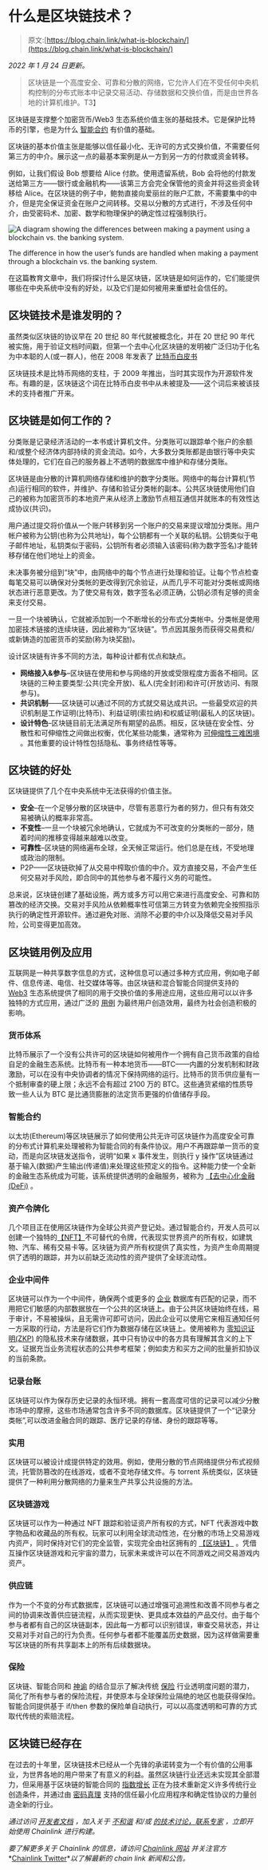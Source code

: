 # 什么是区块链技术？

> 原文:[https://blog.chain.link/what-is-blockchain/](https://blog.chain.link/what-is-blockchain/)

*2022 年 1 月 24 日更新。*

> 区块链是一个高度安全、可靠和分散的网络，它允许人们在不受任何中央机构控制的分布式账本中记录交易活动、存储数据和交换价值，而是由世界各地的计算机维护。T3】

区块链是支撑整个加密货币/Web3 生态系统价值主张的基础技术。它是保护比特币的引擎，也是为什么 [智能合约](https://chain.link/education/smart-contracts) 有价值的基础。

区块链的基本价值主张是能够以信任最小化、无许可的方式交换价值，不需要任何第三方的中介。展示这一点的最基本案例是从一方到另一方的付款或资金转移。

例如，让我们假设 Bob 想要给 Alice 付款。使用遗留系统，Bob 会将他的付款发送给第三方——银行或金融机构——该第三方会完全保管他的资金并将这些资金转移给 Alice。在区块链的例子中，鲍勃直接向爱丽丝的账户汇款，不需要集中的中介，但是完全保证资金在账户之间转移。交易以分散的方式进行，不涉及任何中介，由受密码术、加密、数学和物理保护的确定性过程强制执行。

![A diagram showing the differences between making a payment using a blockchain vs. the banking system.](../Images/f9d7e3657b71eca2c1625a4ecd4362b7.png)

<figcaption id="caption-attachment-3224" class="wp-caption-text">The difference in how the user’s funds are handled when making a payment through a blockchain vs. the banking system.</figcaption>



在这篇教育文章中，我们将探讨什么是区块链，区块链是如何运作的，它们能提供哪些在中央系统中没有的好处，以及它们是如何被用来重塑社会信任的。

## 区块链技术是谁发明的？

虽然类似区块链的协议早在 20 世纪 80 年代就被概念化，并在 20 世纪 90 年代被实施，用于验证文档时间戳，但第一个去中心化区块链的发明被广泛归功于化名为中本聪的人(或一群人)，他在 2008 年发表了 [比特币白皮书](https://bitcoin.org/bitcoin.pdf)

区块链技术是比特币网络的支柱，于 2009 年推出，当时其实现作为开源软件发布。有趣的是，区块链这个词在比特币白皮书中从未被提及——这个词后来被该技术的支持者推广开来。

## 区块链是如何工作的？

分类账是记录经济活动的一本书或计算机文件。分类账可以跟踪单个账户的余额和/或整个经济体内部持续的资金流动。如今，大多数分类账都是由银行等中央实体处理的，它们在自己的服务器上不透明的数据库中维护和存储分类账。

区块链是由分散的计算机网络存储和维护的数字分类账。网络中的每台计算机(节点)运行相同的软件，并维护、存储和验证分类帐的副本。公共区块链使用他们自己的被称为加密货币的本地资产来从经济上激励节点相互通信并就账本的有效性达成协议(共识)。

用户通过提交将价值从一个账户转移到另一个账户的交易来提议增加分类账。用户帐户被称为公钥(也称为公共地址)，每个公钥都有一个关联的私钥。公钥类似于电子邮件地址，私钥类似于密码，公钥所有者必须输入该密码(称为数字签名)才能转移存储在他们地址上的资金。

未决事务被分组到“块”中，由网络中的每个节点进行处理和验证。让每个节点检查每笔交易可以确保对分类帐的更改得到冗余验证，从而几乎不可能对分类帐或网络状态进行恶意更改。为了使交易有效，数字签名必须正确，公钥必须有足够的资金来支付交易。

一旦一个块被确认，它就被添加到一个不断增长的分布式分类帐中。分类帐是使用加密技术链接的连续块链，因此被称为“区块链”。节点因其服务而获得交易费和/或新铸造的加密货币的奖励(称为块奖励)。

设计区块链有许多不同的方法，每种设计都有优点和缺点。

*   **网络接入&参与**–区块链在使用和参与网络的开放或受限程度方面各不相同。区块链的三种主要类型:公共(完全开放)、私人(完全封闭)和许可(开放访问、有限参与)。
*   **共识机制**——区块链可以通过不同的方式就交易达成共识。一些最受欢迎的共识机制是工作证明(比特币)、利益证明(索拉纳)和权威证明(最私人的区块链)。
*   **设计特色**–区块链目前无法满足所有期望的品质。相反，区块链在安全性、分散性和可伸缩性之间做出权衡，优化某些功能集，通常称为 [可伸缩性三难困境](https://vitalik.ca/general/2021/04/07/sharding.html) 。其他重要的设计特性包括隐私、事务终结性等等。

## 区块链的好处

区块链提供了几个在中央系统中无法获得的价值主张。

*   **安全**–在一个足够分散的区块链中，尽管有恶意行为者的努力，但只有有效交易被确认的概率非常高。
*   **不变性**–一旦一个块被冗余地确认，它就成为不可改变的分类帐的一部分，随着时间的推移变得越来越难以改变。
*   **可靠性**–区块链的网络遍布全球，全天候正常运行。他们总是在线，不受地理或政治的限制。
*   P2P——区块链砍掉了从交易中榨取价值的中介。双方直接交易，不会产生任何交易对手风险，即合同中的其他参与者不履行义务的可能性。

总来说，区块链创建了基础设施，两方或多方可以用它来进行高度安全、可靠和防篡改的经济交换。交易对手风险从依赖概率性可信第三方转变为依赖完全按照指示执行的确定性开源软件。通过避免对账、消除不必要的中介以及降低交易对手风险，公司变得更加高效。

## 区块链用例及应用

互联网是一种共享数字信息的方式，这种信息可以通过多种方式应用，例如电子邮件、信息传递、电信、社交媒体等等。由区块链和混合智能合同提供支持的 [Web3](https://chain.link/education/web3) 生态系统[](https://blog.chain.link/hybrid-smart-contracts-explained/)提供了相同的用于交换价值的多用途应用，这些应用可以以许多独特的方式应用，通过广泛的 [用例](https://blog.chain.link/44-ways-to-enhance-your-smart-contract-with-chainlink/) 为最终用户创造效用，最终为社会创造积极的影响。

### 货币体系

比特币展示了一个没有公共许可的区块链如何被用作一个拥有自己货币政策的自给自足的金融生态系统。比特币有一种本地货币——BTC——内置的分发机制和财政激励，可以在没有中央协调者的情况下保持网络的运行。比特币的货币供应量有一个抵制审查的硬上限；永远不会有超过 2100 万的 BTC。这些通货紧缩的性质导致一些人认为 BTC 是比通货膨胀的法定货币更强的价值储存手段。

### 智能合约

以太坊(Ethereum)等区块链展示了如何使用公共无许可区块链作为高度安全可靠的分布式计算机来处理被称为智能合同的有条件协议。用户不再跟踪单一货币的变动，而是向区块链发送指令，说明“如果 x 事件发生，则执行 y 操作”区块链通过基于输入(数据)产生输出(传递值)来处理这些预定义的指令。这种能力使一个全新的金融生态系统成为可能，该系统提供透明的金融服务，被称为 [【去中心化金融(DeFi)](https://chain.link/education/defi) 。

### 资产令牌化

几个项目正在使用区块链作为全球公共资产登记处。通过智能合约，开发人员可以创建一个独特的[【NFT】](https://chain.link/education/nfts)不可替代的令牌，代表现实世界资产的所有权，如建筑物、汽车、稀有交易卡等。区块链为资产所有权提供了真实性，为资产生命周期提供了透明的跟踪，并为以前缺乏流动性的资产提供了全球流动性。

### 企业中间件

区块链可以作为一个中间件，确保两个或更多的 [企业](https://chain.link/use-cases/enterprise) 数据库有匹配的记录，而不用把它们敏感的内部数据放在一个公共的区块链上。由于公共区块链始终在线，易于审计，不易被操纵，且无需许可即可访问，因此企业可以使用它来相互通知任何一方采取的行动，方法是将它们作为数据存储在区块链上。使用被称为 [零知识证明(ZKP)](https://blog.chain.link/what-is-a-zero-knowledge-proof-zkp/) 的隐私技术来存储数据，其中只有协议中的各方具有理解其含义的上下文。证据充当业务流程状态的公共参考框架；例如卖方和买方之间的批量折扣协议的当前条款。

### 记录台账

区块链可以作为保存历史记录的永恒环境。拥有一套高度可信的记录可以减少分散市场中的摩擦，这些市场通常包含许多不同的数据库。区块链提供了一个“记录分类帐”,可以改进金融合同的跟踪、医疗记录的存储、身份的跟踪等等。

### 实用

区块链可以被设计成提供特定的效用。例如，使用分散的节点网络提供分布式视频流，托管防篡改的在线游戏，或者不变地存储文件。与 torrent 系统类似，区块链提供了一种利用分散网络的力量来生产共享公共设施的方法。

### 区块链游戏

区块链可以作为一种通过 NFT 跟踪和验证资产所有权的方式，NFT 代表游戏中数字物品和收藏品的所有权。玩家可以利用全球流动性池，在分散的市场上交易游戏内资产，同时保持对它们的完全监管，实现完全由社区拥有的 [【区块链】](https://chain.link/use-cases/nfts-and-blockchain-games) 。凭借互操作区块链游戏和元宇宙[](https://chain.link/education/metaverse)的潜力，玩家未来或许可以在不同游戏之间交易游戏内资产。

### 供应链

作为一个不变的分布式数据库，区块链可以通过增强可追溯性和改善不同参与者之间的协调来改善供应链流程，从而实现更快、更具成本效益的产品交付。由于每个参与者都有自己的区块链副本，因此每一方都可以识别错误，审查交易状态，并让交易对手对自己的行为负责。任何参与者都不能覆盖历史数据，因为这样做需要重写区块链的所有共享副本上的所有后续数据块。

### 保险

区块链、智能合同和 [神谕](https://chain.link/education/blockchain-oracles) 的结合显示了解决传统 [保险](https://blog.chain.link/blockchain-insurance/) 行业透明度问题的潜力，简化了所有参与者的保险流程，并使原本与全球保险业隔绝的地区也能获得保险。智能合同提供基于 if/then 参数的保险单自动执行，可以以高度透明和可靠的方式取代传统的索赔流程。

## 区块链已经存在

在过去的十年里，区块链技术已经从一个先锋的承诺转变为一个有价值的公用事业，为世界各地的用户带来了有意义的利益。虽然区块链行业还远未实现其全部潜力，但采用基于区块链的智能合同的 [指数增长](https://blog.chain.link/the-year-in-chainlink-2021/) 正在为技术重新定义许多传统行业创造条件，并通过由 [密码真理](https://blog.chain.link/sergey-nazarov-smartcon-keynote-the-future-of-hybrid-smart-contracts/) 支持的信任最小化应用程序和确定性协议的力量创造全新的行业。

*通过访问* *[开发者文档](https://docs.chain.link/docs/getting-started)* *，加入关于* *[不和谐](https://discordapp.com/invite/aSK4zew)* *和/或* *[的技术讨论，联系专家](https://chainlinkcommunity.typeform.com/to/OYQO67EF?page=blog)* *，立即开始使用 Chainlink 进行构建。*

*要了解更多关于 Chainlink 的信息，请访问* *[Chainlink 网站](https://slack-redir.net/link?url=https%3A%2F%2Fchain.link)* *并关注官方**[Chainlink Twitter](https://twitter.com/chainlink)**以了解最新的 chain link 新闻和公告。*